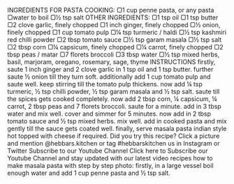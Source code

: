 INGREDIENTS
FOR PASTA COOKING:
▢1 cup penne pasta, or any pasta
▢water to boil
▢½ tsp salt
OTHER INGREDIENTS:
▢1 tsp oil
▢1 tsp butter
▢2 clove garlic, finely chopped
▢1 inch ginger, finely chopped
▢½ onion, finely chopped
▢1 cup tomato pulp
▢¼ tsp turmeric / haldi
▢½ tsp kashmiri red chilli powder
▢2 tbsp tomato sauce
▢½ tsp garam masala
▢½ tsp salt
▢2 tbsp corn
▢¼ capsicum, finely chopped
▢¼ carrot, finely chopped
▢2 tbsp peas / matar
▢7 florets broccoli
▢3 tbsp water
▢½ tsp mixed herbs, basil, marjoram, oregano, rosemary, sage, thyme
INSTRUCTIONS
firstly, saute 1 inch ginger and 2 clove garlic in 1 tsp oil and 1 tsp butter.
further saute ½ onion till they turn soft.
additionally add 1 cup tomato pulp and saute well.
keep stirring till the tomato pulp thickens.
now add ¼ tsp turmeric, ½ tsp chilli powder, ½ tsp garam masala and ½ tsp salt.
saute till the spices gets cooked completely.
now add 2 tbsp corn, ¼ capsicum, ¼ carrot, 2 tbsp peas and 7 florets broccoli. saute for a minute.
add in 3 tbsp water and mix well.
cover and simmer for 5 minutes.
now add in 2 tbsp tomato sauce and ½ tsp mixed herbs. mix well.
add in cooked pasta and mix gently till the sauce gets coated well.
finally, serve masala pasta indian style hot topped with cheese if required.
Did you try this recipe?
Click a picture and mention @hebbars.kitchen or tag #hebbarskitchen us in Instagram or Twitter
Subscribe to our Youtube Channel
Click here to Subscribe our Youtube Channel and stay updated with our latest video recipes
how to make masala pasta with step by step photo:
firstly, in a large vessel boil enough water and add 1 cup penne pasta and ½ tsp salt.
